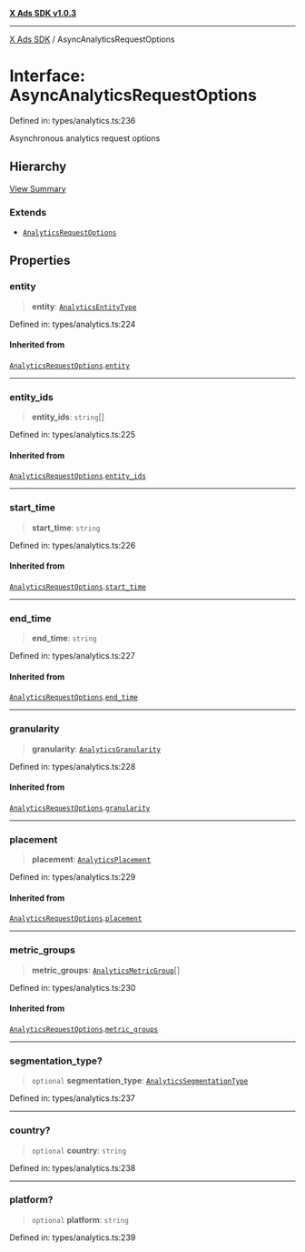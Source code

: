 [**X Ads SDK v1.0.3**](../README.md)

***

[X Ads SDK](../globals.md) / AsyncAnalyticsRequestOptions

# Interface: AsyncAnalyticsRequestOptions

Defined in: types/analytics.ts:236

Asynchronous analytics request options

## Hierarchy

[View Summary](../hierarchy.md)

### Extends

- [`AnalyticsRequestOptions`](AnalyticsRequestOptions.md)

## Properties

### entity

> **entity**: [`AnalyticsEntityType`](../type-aliases/AnalyticsEntityType.md)

Defined in: types/analytics.ts:224

#### Inherited from

[`AnalyticsRequestOptions`](AnalyticsRequestOptions.md).[`entity`](AnalyticsRequestOptions.md#entity)

***

### entity\_ids

> **entity\_ids**: `string`[]

Defined in: types/analytics.ts:225

#### Inherited from

[`AnalyticsRequestOptions`](AnalyticsRequestOptions.md).[`entity_ids`](AnalyticsRequestOptions.md#entity_ids)

***

### start\_time

> **start\_time**: `string`

Defined in: types/analytics.ts:226

#### Inherited from

[`AnalyticsRequestOptions`](AnalyticsRequestOptions.md).[`start_time`](AnalyticsRequestOptions.md#start_time)

***

### end\_time

> **end\_time**: `string`

Defined in: types/analytics.ts:227

#### Inherited from

[`AnalyticsRequestOptions`](AnalyticsRequestOptions.md).[`end_time`](AnalyticsRequestOptions.md#end_time)

***

### granularity

> **granularity**: [`AnalyticsGranularity`](../type-aliases/AnalyticsGranularity.md)

Defined in: types/analytics.ts:228

#### Inherited from

[`AnalyticsRequestOptions`](AnalyticsRequestOptions.md).[`granularity`](AnalyticsRequestOptions.md#granularity)

***

### placement

> **placement**: [`AnalyticsPlacement`](../type-aliases/AnalyticsPlacement.md)

Defined in: types/analytics.ts:229

#### Inherited from

[`AnalyticsRequestOptions`](AnalyticsRequestOptions.md).[`placement`](AnalyticsRequestOptions.md#placement)

***

### metric\_groups

> **metric\_groups**: [`AnalyticsMetricGroup`](../type-aliases/AnalyticsMetricGroup.md)[]

Defined in: types/analytics.ts:230

#### Inherited from

[`AnalyticsRequestOptions`](AnalyticsRequestOptions.md).[`metric_groups`](AnalyticsRequestOptions.md#metric_groups)

***

### segmentation\_type?

> `optional` **segmentation\_type**: [`AnalyticsSegmentationType`](../type-aliases/AnalyticsSegmentationType.md)

Defined in: types/analytics.ts:237

***

### country?

> `optional` **country**: `string`

Defined in: types/analytics.ts:238

***

### platform?

> `optional` **platform**: `string`

Defined in: types/analytics.ts:239
